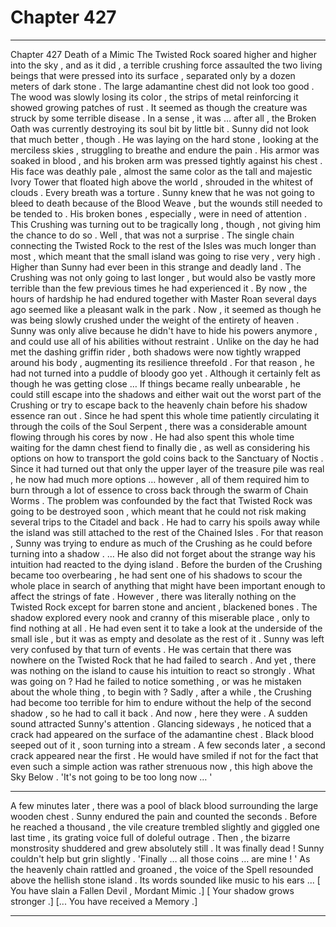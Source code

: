 
# Chapter 427


---

Chapter 427 Death of a Mimic
The Twisted Rock soared higher and higher into the sky , and as it did , a terrible crushing force assaulted the two living beings that were pressed into its surface , separated only by a dozen meters of dark stone .
The large adamantine chest did not look too good . The wood was slowly losing its color , the strips of metal reinforcing it showed growing patches of rust . It seemed as though the creature was struck by some terrible disease . In a sense , it was … after all , the Broken Oath was currently destroying its soul bit by little bit .
Sunny did not look that much better , though .
He was laying on the hard stone , looking at the merciless skies , struggling to breathe and endure the pain . His armor was soaked in blood , and his broken arm was pressed tightly against his chest . His face was deathly pale , almost the same color as the tall and majestic Ivory Tower that floated high above the world , shrouded in the whitest of clouds .
Every breath was a torture .
Sunny knew that he was not going to bleed to death because of the Blood Weave , but the wounds still needed to be tended to . His broken bones , especially , were in need of attention . This Crushing was turning out to be tragically long , though , not giving him the chance to do so .
Well , that was not a surprise .
The single chain connecting the Twisted Rock to the rest of the Isles was much longer than most , which meant that the small island was going to rise very , very high . Higher than Sunny had ever been in this strange and deadly land .
The Crushing was not only going to last longer , but would also be vastly more terrible than the few previous times he had experienced it . By now , the hours of hardship he had endured together with Master Roan several days ago seemed like a pleasant walk in the park .
Now , it seemed as though he was being slowly crushed under the weight of the entirety of heaven .
Sunny was only alive because he didn't have to hide his powers anymore , and could use all of his abilities without restraint . Unlike on the day he had met the dashing griffin rider , both shadows were now tightly wrapped around his body , augmenting its resilience threefold . For that reason , he had not turned into a puddle of bloody goo yet . Although it certainly felt as though he was getting close …
If things became really unbearable , he could still escape into the shadows and either wait out the worst part of the Crushing or try to escape back to the heavenly chain before his shadow essence ran out . Since he had spent this whole time patiently circulating it through the coils of the Soul Serpent , there was a considerable amount flowing through his cores by now .
He had also spent this whole time waiting for the damn chest fiend to finally die , as well as considering his options on how to transport the gold coins back to the Sanctuary of Noctis .
Since it had turned out that only the upper layer of the treasure pile was real , he now had much more options … however , all of them required him to burn through a lot of essence to cross back through the swarm of Chain Worms . The problem was confounded by the fact that Twisted Rock was going to be destroyed soon , which meant that he could not risk making several trips to the Citadel and back . He had to carry his spoils away while the island was still attached to the rest of the Chained Isles .
For that reason , Sunny was trying to endure as much of the Crushing as he could before turning into a shadow .
… He also did not forget about the strange way his intuition had reacted to the dying island . Before the burden of the Crushing became too overbearing , he had sent one of his shadows to scour the whole place in search of anything that might have been important enough to affect the strings of fate .
However , there was literally nothing on the Twisted Rock except for barren stone and ancient , blackened bones . The shadow explored every nook and cranny of this miserable place , only to find nothing at all .
He had even sent it to take a look at the underside of the small isle , but it was as empty and desolate as the rest of it .
Sunny was left very confused by that turn of events . He was certain that there was nowhere on the Twisted Rock that he had failed to search . And yet , there was nothing on the island to cause his intuition to react so strongly . What was going on ? Had he failed to notice something , or was he mistaken about the whole thing , to begin with ?
Sadly , after a while , the Crushing had become too terrible for him to endure without the help of the second shadow , so he had to call it back .
And now , here they were .
A sudden sound attracted Sunny's attention . Glancing sideways , he noticed that a crack had appeared on the surface of the adamantine chest . Black blood seeped out of it , soon turning into a stream . A few seconds later , a second crack appeared near the first .
He would have smiled if not for the fact that even such a simple action was rather strenuous now , this high above the Sky Below .
'It's not going to be too long now … '
***
A few minutes later , there was a pool of black blood surrounding the large wooden chest .
Sunny endured the pain and counted the seconds .
Before he reached a thousand , the vile creature trembled slightly and giggled one last time , its grating voice full of doleful outrage . Then , the bizarre monstrosity shuddered and grew absolutely still .
It was finally dead !
Sunny couldn't help but grin slightly .
'Finally … all those coins … are mine ! '
As the heavenly chain rattled and groaned , the voice of the Spell resounded above the hellish stone island . Its words sounded like music to his ears ...
[ You have slain a Fallen Devil , Mordant Mimic .]
[ Your shadow grows stronger .]
[... You have received a Memory .]

---

